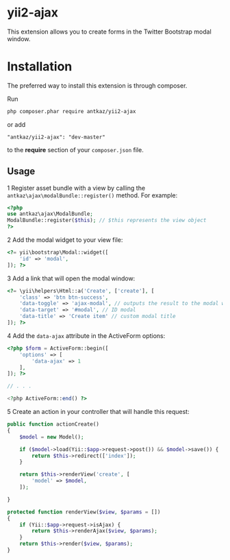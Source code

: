 # yii2-ajax

This extension allows you to create forms in the Twitter Bootstrap modal window.

# Installation

The preferred way to install this extension is through composer.

Run

```bash
php composer.phar require antkaz/yii2-ajax
```

or add

```
"antkaz/yii2-ajax": "dev-master"
```

to the **require** section of your `composer.json` file.

## Usage

1 Register asset bundle with a view by calling the `antkaz\ajax\modalBundle::register()` method. For example:

```php
<?php
use antkaz\ajax\ModalBundle;
ModalBundle::register($this); // $this represents the view object
?>
```
    
2 Аdd the modal widget to your view file:

```php
<?= yii\bootstrap\Modal::widget([
    'id' => 'modal',
]); ?>
```
    
3 Add a link that will open the modal window:

```php
<?= \yii\helpers\Html::a('Create', ['create'], [
    'class' => 'btn btn-success',
    'data-toggle' => 'ajax-modal', // outputs the result to the modal window
    'data-target' => '#modal', // ID modal
    'data-title' => 'Create item' // custom modal title
]); ?>
```
    
4 Add the `data-ajax` attribute in the ActiveForm options:

```php
<?php $form = ActiveForm::begin([
    'options' => [
        'data-ajax' => 1
    ],
]); ?>

// . . .

<?php ActiveForm::end() ?>
```
    
5 Create an action in your controller that will handle this request:

```php
public function actionCreate()
{
    $model = new Model();

    if ($model->load(Yii::$app->request->post()) && $model->save()) {
        return $this->redirect(['index']);
    }

    return $this->renderView('create', [
        'model' => $model,
    ]);

}

protected function renderView($view, $params = [])
{
    if (Yii::$app->request->isAjax) {
        return $this->renderAjax($view, $params);
    }
    return $this->render($view, $params);
}
```

